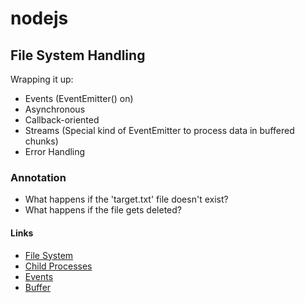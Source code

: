 # nodejs

## File System Handling

Wrapping it up: 

 * Events (EventEmitter() on)
 * Asynchronous
 * Callback-oriented
 * Streams (Special kind of EventEmitter to process data in buffered chunks)
 * Error Handling
 
### Annotation

 * What happens if the 'target.txt' file doesn't exist?
 * What happens if the file gets deleted? 
 
#### Links
 
 * [File System](https://nodejs.org/api/fs.html) 
 * [Child Processes](https://nodejs.org/api/child_process.html) 
 * [Events](https://nodejs.org/api/events.html) 
 * [Buffer](https://nodejs.org/api/buffer.html) 
 